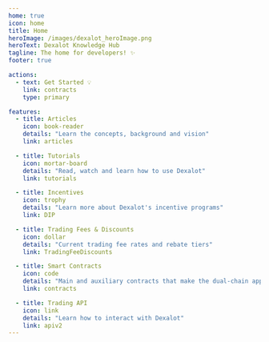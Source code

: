 ```yaml
---
home: true
icon: home
title: Home
heroImage: /images/dexalot_heroImage.png
heroText: Dexalot Knowledge Hub
tagline: The home for developers! ✨
footer: true

actions:
  - text: Get Started 💡
    link: contracts
    type: primary

features:
  - title: Articles
    icon: book-reader
    details: "Learn the concepts, background and vision"
    link: articles

  - title: Tutorials
    icon: mortar-board
    details: "Read, watch and learn how to use Dexalot"
    link: tutorials

  - title: Incentives
    icon: trophy
    details: "Learn more about Dexalot's incentive programs"
    link: DIP

  - title: Trading Fees & Discounts
    icon: dollar
    details: "Current trading fee rates and rebate tiers"
    link: TradingFeeDiscounts

  - title: Smart Contracts
    icon: code
    details: "Main and auxiliary contracts that make the dual-chain application"
    link: contracts

  - title: Trading API
    icon: link
    details: "Learn how to interact with Dexalot"
    link: apiv2
---
```

